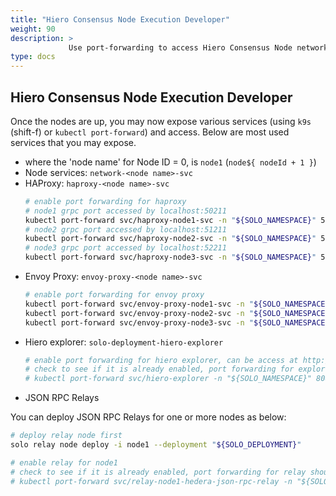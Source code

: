 ```yaml
---
title: "Hiero Consensus Node Execution Developer"
weight: 90
description: >
             Use port-forwarding to access Hiero Consensus Node network services.
type: docs
---
```


## Hiero Consensus Node Execution Developer

Once the nodes are up, you may now expose various services (using `k9s` (shift-f) or `kubectl port-forward`) and access. Below are most used services that you may expose.

* where the 'node name' for Node ID = 0, is `node1` (`node${ nodeId + 1 }`)
* Node services: `network-<node name>-svc`
* HAProxy: `haproxy-<node name>-svc`
  ```bash
  # enable port forwarding for haproxy
  # node1 grpc port accessed by localhost:50211
  kubectl port-forward svc/haproxy-node1-svc -n "${SOLO_NAMESPACE}" 51211:50211 &
  # node2 grpc port accessed by localhost:51211
  kubectl port-forward svc/haproxy-node2-svc -n "${SOLO_NAMESPACE}" 52211:50211 &
  # node3 grpc port accessed by localhost:52211
  kubectl port-forward svc/haproxy-node3-svc -n "${SOLO_NAMESPACE}" 53211:50211 &
  ```
* Envoy Proxy: `envoy-proxy-<node name>-svc`
  ```bash
  # enable port forwarding for envoy proxy
  kubectl port-forward svc/envoy-proxy-node1-svc -n "${SOLO_NAMESPACE}" 8181:8080 &
  kubectl port-forward svc/envoy-proxy-node2-svc -n "${SOLO_NAMESPACE}" 8281:8080 &
  kubectl port-forward svc/envoy-proxy-node3-svc -n "${SOLO_NAMESPACE}" 8381:8080 &
  ```
* Hiero explorer: `solo-deployment-hiero-explorer`
  ```bash
  # enable port forwarding for hiero explorer, can be access at http://localhost:8080/
  # check to see if it is already enabled, port forwarding for explorer should be handled by solo automatically
  # kubectl port-forward svc/hiero-explorer -n "${SOLO_NAMESPACE}" 8080:8080 &
  ```
* JSON RPC Relays

You can deploy JSON RPC Relays for one or more nodes as below:

```bash
# deploy relay node first
solo relay node deploy -i node1 --deployment "${SOLO_DEPLOYMENT}"

# enable relay for node1
# check to see if it is already enabled, port forwarding for relay should be handled by solo automatically
# kubectl port-forward svc/relay-node1-hedera-json-rpc-relay -n "${SOLO_NAMESPACE}" 7546:7546 &
```
